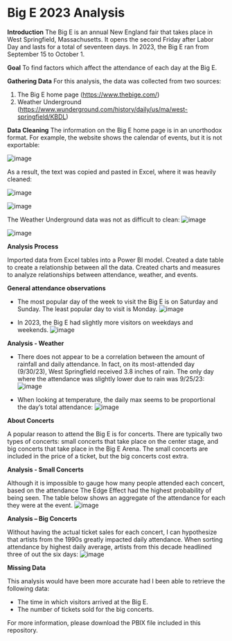 # Big E 2023 Analysis


**Introduction**
The Big E is an annual New England fair that takes place in West Springfield, Massachusetts. It opens the second Friday after Labor Day and lasts for a total of seventeen days. In 2023, the Big E ran from September 15 to October 1.

**Goal**
To find factors which affect the attendance of each day at the Big E.

**Gathering Data**
For this analysis, the data was collected from two sources:
1.	The Big E home page (https://www.thebige.com/)
2.	Weather Underground (https://www.wunderground.com/history/daily/us/ma/west-springfield/KBDL)

**Data Cleaning**
The information on the Big E home page is in an unorthodox format. For example, the website shows the calendar of events, but it is not exportable:

![image](https://github.com/dgiglio84/BigE-2023-Analysis/assets/120340086/0cfee6c9-1d7d-4c7b-90d7-686c0f0220a4)

As a result, the text was copied and pasted in Excel, where it was heavily cleaned:

![image](https://github.com/dgiglio84/BigE-2023-Analysis/assets/120340086/e33ad202-d2d7-4475-8453-9bfa248b4f37)

![image](https://github.com/dgiglio84/BigE-2023-Analysis/assets/120340086/2a235968-2c30-4194-a9f3-1e9ffcc3fa1f)

The Weather Underground data was not as difficult to clean:
![image](https://github.com/dgiglio84/BigE-2023-Analysis/assets/120340086/86711120-6080-4486-8789-a4302af7c6c1)

![image](https://github.com/dgiglio84/BigE-2023-Analysis/assets/120340086/5f48a3f1-c4aa-4825-a5b0-a854f0ca27d2)

**Analysis Process**

Imported data from Excel tables into a Power BI model. Created a date table to create a relationship between all the data. Created charts and measures to analyze relationships between attendance, weather, and events.

**General attendance observations**

-	The most popular day of the week to visit the Big E is on Saturday and Sunday. The least popular day to visit is Monday.
![image](https://github.com/dgiglio84/BigE-2023-Analysis/assets/120340086/8486ec92-196d-45d4-a54a-40c283129d52)

-	In 2023, the Big E had slightly more visitors on weekdays and weekends.
![image](https://github.com/dgiglio84/BigE-2023-Analysis/assets/120340086/e8846527-abfb-4c90-aa1c-5c7c1dffb174)

**Analysis - Weather**

-	There does not appear to be a correlation between the amount of rainfall and daily attendance. In fact, on its most-attended day (9/30/23), West Springfield received 3.8 inches of rain. The only day where the attendance was slightly lower due to rain was 9/25/23:
![image](https://github.com/dgiglio84/BigE-2023-Analysis/assets/120340086/653765cf-ea8a-4a28-98ab-65337d06d75e)

 -	When looking at temperature, the daily max seems to be proportional the day’s total attendance:
![image](https://github.com/dgiglio84/BigE-2023-Analysis/assets/120340086/f1e2f6e9-b1e0-4b88-8d3d-bfccb347a897)

**About Concerts**

A popular reason to attend the Big E is for concerts. There are typically two types of concerts: small concerts that take place on the center stage, and big concerts that take place in the Big E Arena. The small concerts are included in the price of a ticket, but the big concerts cost extra.

**Analysis - Small Concerts**

Although it is impossible to gauge how many people attended each concert, based on the attendance The Edge Effect had the highest probability of being seen. The table below shows an aggregate of the attendance for each they were at the event.
![image](https://github.com/dgiglio84/BigE-2023-Analysis/assets/120340086/ace555e6-f663-403a-a85b-345577e2b1a3)

**Analysis – Big Concerts**

Without having the actual ticket sales for each concert, I can hypothesize that artists from the 1990s greatly impacted daily attendance. When sorting attendance by highest daily average, artists from this decade headlined three of out the six days:
![image](https://github.com/dgiglio84/BigE-2023-Analysis/assets/120340086/e60511b6-d6b3-4fdb-aa22-3d55cd5bde75)

**Missing Data**

This analysis would have been more accurate had I been able to retrieve the following data:
-	The time in which visitors arrived at the Big E.
-	The number of tickets sold for the big concerts.

For more information, please download the PBIX file included in this repository.





